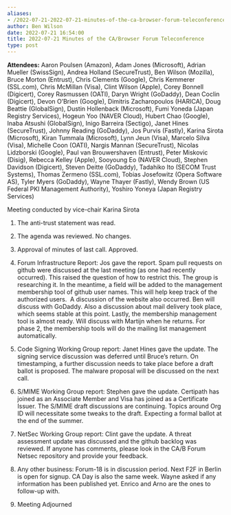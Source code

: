```yaml
---
aliases:
- /2022-07-21-2022-07-21-minutes-of-the-ca-browser-forum-teleconference/
author: Ben Wilson
date: 2022-07-21 16:54:00
title: 2022-07-21 Minutes of the CA/Browser Forum Teleconference
type: post
---
```


**Attendees:** Aaron Poulsen (Amazon), Adam Jones (Microsoft), Adrian Mueller (SwissSign), Andrea Holland (SecureTrust), Ben Wilson (Mozilla), Bruce Morton (Entrust), Chris Clements (Google), Chris Kemmerer (SSL.com), Chris McMillan (Visa), Clint Wilson (Apple), Corey Bonnell (Digicert), Corey Rasmussen (OATI), Daryn Wright (GoDaddy), Dean Coclin (Digicert), Devon O’Brien (Google), Dimitris Zacharopoulos (HARICA), Doug Beattie (GlobalSign), Dustin Hollenback (Microsoft), Fumi Yoneda (Japan Registry Services), Hogeun Yoo (NAVER Cloud), Hubert Chao (Google), Inaba Atsushi (GlobalSign), Inigo Barreira (Sectigo), Janet Hines (SecureTrust), Johnny Reading (GoDaddy), Jos Purvis (Fastly), Karina Sirota (Microsoft), Kiran Tummala (Microsoft), Lynn Jeun (Visa), Marcelo Silva (Visa), Michelle Coon (OATI), Nargis Mannan (SecureTrust), Nicolas Lidzborski (Google), Paul van Brouwershaven (Entrust), Peter Miskovic (Disig), Rebecca Kelley (Apple), Sooyoung Eo (NAVER Cloud), Stephen Davidson (Digicert), Steven Deitte (GoDaddy), Tadahiko Ito (SECOM Trust Systems), Thomas Zermeno (SSL.com), Tobias Josefowitz (Opera Software AS), Tyler Myers (GoDaddy), Wayne Thayer (Fastly), Wendy Brown (US Federal PKI Management Authority), Yoshiro Yoneya (Japan Registry Services)

Meeting conducted by vice-chair Karina Sirota

1. The anti-trust statement was read.

1. The agenda was reviewed. No changes.

1. Approval of minutes of last call. Approved.

1. Forum Infrastructure Report: Jos gave the report. Spam pull requests on github were discussed at the last meeting (as one had recently occurred). This raised the question of how to restrict this. The group is researching it. In the meantime, a field will be added to the management membership tool of github user names. This will help keep track of the authorized users.  A discussion of the website also occurred. Ben will discuss with GoDaddy. Also a discussion about mail delivery took place, which seems stable at this point. Lastly, the membership management tool is almost ready. Will discuss with Martijn when he returns. For phase 2, the membership tools will do the mailing list management automatically.

1. Code Signing Working Group report: Janet Hines gave the update. The signing service discussion was deferred until Bruce’s return. On timestamping, a further discussion needs to take place before a draft ballot is proposed. The malware proposal will be discussed on the next call.

1. S/MIME Working Group report: Stephen gave the update. Certipath has joined as an Associate Member and Visa has joined as a Certificate Issuer. The S/MIME draft discussions are continuing. Topics around Org ID will necessitate some tweaks to the draft. Expecting a formal ballot at the end of the summer.

1. NetSec Working Group report: Clint gave the update. A threat assessment update was discussed and the github backlog was reviewed. If anyone has comments, please look in the CA/B Forum Netsec repository and provide your feedback.

1. Any other business: Forum-18 is in discussion period. Next F2F in Berlin is open for signup. CA Day is also the same week. Wayne asked if any information has been published yet. Enrico and Arno are the ones to follow-up with.

1. Meeting Adjourned